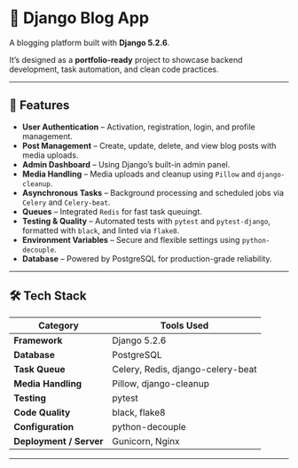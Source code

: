 # 📝 Django Blog App

A blogging platform built with **Django 5.2.6**.  

It’s designed as a **portfolio-ready** project to showcase backend development, task automation, and clean code practices.

---

## 🚀 Features

- **User Authentication** – Activation, registration, login, and profile management.  
- **Post Management** – Create, update, delete, and view blog posts with media uploads.  
- **Admin Dashboard** – Using Django’s built-in admin panel.  
- **Media Handling** –  Media uploads and cleanup using `Pillow` and `django-cleanup`.  
- **Asynchronous Tasks** – Background processing and scheduled jobs via `Celery` and `Celery-beat`.  
- **Queues** – Integrated `Redis` for fast task queuingt.  
- **Testing & Quality** – Automated tests with `pytest` and `pytest-django`, formatted with `black`, and linted via `flake8`.  
- **Environment Variables** – Secure and flexible settings using `python-decouple`.  
- **Database** – Powered by PostgreSQL for production-grade reliability.

---

## 🛠️ Tech Stack

| Category | Tools Used |
|-----------|-------------|
| **Framework** | Django 5.2.6 |
| **Database** | PostgreSQL |
| **Task Queue** | Celery, Redis, django-celery-beat |
| **Media Handling** | Pillow, django-cleanup |
| **Testing** | pytest |
| **Code Quality** | black, flake8 |
| **Configuration** | python-decouple |
| **Deployment / Server** | Gunicorn, Nginx |


---
